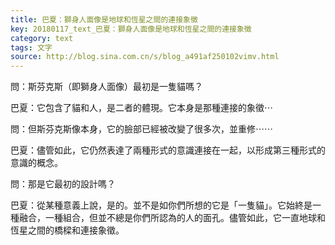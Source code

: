 ```yaml
---
title: 巴夏：獅身人面像是地球和恆星之間的連接象徵
key: 20180117_text_巴夏：獅身人面像是地球和恆星之間的連接象徵
category: text
tags: 文字
source: http://blog.sina.com.cn/s/blog_a491af250102vimv.html
---
```


問：斯芬克斯（即獅身人面像）最初是一隻貓嗎？

巴夏：它包含了貓和人，是二者的體現。它本身是那種連接的象徵⋯

問：但斯芬克斯像本身，它的臉部已經被改變了很多次，並重修⋯⋯

巴夏：儘管如此，它仍然表達了兩種形式的意識連接在一起，以形成第三種形式的意識的概念。

問：那是它最初的設計嗎？

巴夏：從某種意義上說，是的。並不是如你們所想的它是「一隻貓」。它始終是一種融合，一種組合，但並不總是你們所認為的人的面孔。儘管如此，它一直地球和恆星之間的橋樑和連接象徵。
